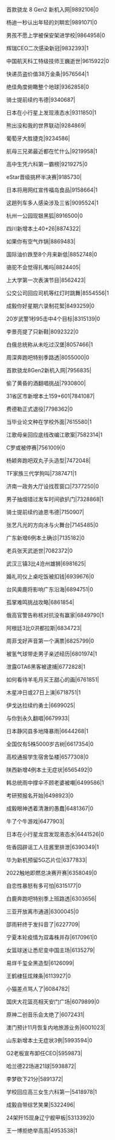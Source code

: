 首款骁龙 8 Gen2 新机入网|9892106|0

杨迪一秒认出年轻的刘畊宏|9891071|0

男孩不愿上学被保安架进学校|9864958|0

辉瑞CEO二次感染新冠|9832393|1

中国航天科工特级技师王巍逝世|9615922|0

快递员盗价值38万金条|9576564|1

绝佳角度俯瞰整个地球|9362858|0

骑士提前续约韦德|9340687|

日本在小行星上发现液态水|9311850|1

熊出没和我的世界联动|9284869|

葡萄牙大胜捷克|9234586|

航母三兄弟最近都在忙什么|9219958|1

高中生凭六科第一霸榜|9219275|0

eStar晋级挑杯半决赛|9185730|

日本将用网红宣传福岛食品|9158664|1

这趟列车多人感染涉及三省|9095524|1

杭州一公园现银黑狐|8916500|0

四川新增本土40+26|8874322|

如果你有空气炸锅|8869483|

国际油价跌至8个月来新低|8852748|0

骆驼不会觉得扎嘴吗|8824405|

上大学第一次表演节目|8562423|

公交公司回应司机等红灯时跳舞|8554556|1

成毅你好星期六录制花絮|8493259|0

20岁武警1秒95击中4个目标|8315139|0

李景亮提了只新鞋|8092322|0

白俄总统称从未吃过汉堡|8057466|1

周深奔跑吧特别季路透|8055000|0

首款骁龙8Gen2新机入网|7956835|

偷了黄昏的酒翻唱挑战|7930800|

31省区市新增本土159+601|7841087|

费德勒正式退役|7798362|0

当毕业论文种在学校外面|7615580|1

江歌母亲回应底线改编江歌案|7582314|1

C罗或被停赛|7561009|0

杨颖奔跑吧双丸子头造型|7472048|

TF家族三代学狗叫|7387471|1

济南一政务大厅设找茬窗口|7377250|0

男子抽烟错过发车时间欲扒门|7328868|1

骑士提前续约迪恩韦德|7150907|

张艺凡光的方向冰与火舞台|7145485|0

广东新增6例本土确诊|7135182|0

老兵张天武逝世|7082372|0

武汉三镇3比4沧州雄狮|6981625|

婚礼司仪上桌吃饭被扣钱|6939676|0

台风奥鹿将影响广东沿海|6894751|0

孤掌难鸣挑战攻略|6861854|

俄高官警告称核对抗没有赢家|6849790|1

阿根廷3比0洪都拉斯|6834723|

周菲戈好声音第一个满票|6825799|0

被氢气球带走男子亲述经历|6801974|1

泄露GTA6黑客被逮捕|6772828|1

如何看待羊毛月买王甜心的画|6761851|

木星冲日或27日上演|6718751|1

伊戈达拉续约勇士|6699025|

与你到永久翻唱|6679933|

日本静冈县多地降暴雨|6644268|1

全国仅有5株5000岁古树|6617354|0

高校通报学生宿舍坠楼|6577308|0

陕西新增4例本土无症状|6565492|0

韩总统雨中撑伞不顾老婆被嘲|6499586|1

考研预报名开始|6498923|0

成毅眼神透着清澈的愚蠢|6481367|0

牛了个牛游戏|6477903|

日本在小行星龙宫发现液态水|6441526|0

佐香园辟谣工人往酱里排泄|6390349|1

华为新机预留5G芯片位|6377833|

2022触地即燃总决赛开赛|6358049|0

自恋性暴怒有多可怕|6315177|0

白鹿奔跑吧特别季上班路透|6303656|

三亚开放离市通道|6300045|0

邵雨轩终于发抖音了|6227709|

宁夏本轮疫情为双毒株并存|6170961|0

女篮球迷让悉尼变中国主场|6135279|

易烊千玺全黑造型|6126099|

王鹤棣狂炫辣条|6113927|0

小猫差点骂人了|6084782|

国庆大花篮亮相天安门广场|6079899|0

原神二创音乐会太绝了|6072431|

澳门预计11月恢复内地旅游业务|6001023|

山东新增本土无症状3例|5993594|0

G2老板宣布卸任CEO|5959873|

哈兰德22场进21球|5938872|

李梦砍下21分|5891372|

学校回应高三女生六科第一|5418978|1

成毅自带综艺笑果|5322496|

24架歼15现身辽宁舰甲板|5313392|0

王一博拒绝举高高|4953538|1

